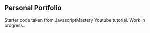 ## Personal Portfolio

Starter code taken from JavascriptMastery Youtube tutorial. Work in progress...
